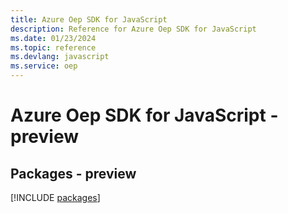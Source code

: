 ```yaml
---
title: Azure Oep SDK for JavaScript
description: Reference for Azure Oep SDK for JavaScript
ms.date: 01/23/2024
ms.topic: reference
ms.devlang: javascript
ms.service: oep
---
```

# Azure Oep SDK for JavaScript - preview
## Packages - preview
[!INCLUDE [packages](oep-index.md)]